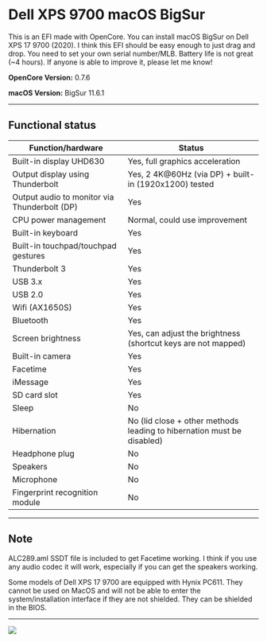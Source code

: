 # Dell XPS 9700 macOS BigSur

This is an EFI made with OpenCore. You can install macOS BigSur on Dell XPS 17 9700 (2020).
I think this EFI should be easy enough to just drag and drop.  You need to set your own serial number/MLB.
Battery life is not great (~4 hours).  If anyone is able to improve it, please let me know!

<b>OpenCore Version:</b> 0.7.6

<b>macOS Version:</b> BigSur 11.6.1


---


## Functional status

|Function/hardware|Status|
|-|-|
|Built-in display UHD630 |Yes, full graphics acceleration|
|Output display using Thunderbolt |Yes, 2 4K@60Hz (via DP) + built-in (1920x1200) tested|
|Output audio to monitor via Thunderbolt (DP) |Yes|
|CPU power management|Normal, could use improvement|
|Built-in keyboard|Yes|
|Built-in touchpad/touchpad gestures|Yes|
|Thunderbolt 3|Yes|
|USB 3.x|Yes|
|USB 2.0|Yes|
|Wifi (AX1650S)|Yes|
|Bluetooth|Yes|
|Screen brightness|Yes, can adjust the brightness (shortcut keys are not mapped)|
|Built-in camera|Yes|
|Facetime|Yes|
|iMessage|Yes|
|SD card slot|Yes|
|Sleep|No|
|Hibernation|No (lid close + other methods leading to hibernation must be disabled)|
|Headphone plug|No|
|Speakers|No|
|Microphone|No|
|Fingerprint recognition module|No|

---


## Note

ALC289.aml SSDT file is included to get Facetime working.  I think if you use any audio codec it will work, especially if you can get the speakers working.

Some models of Dell XPS 17 9700 are equipped with Hynix PC611. They cannot be used on MacOS and will not be able to enter the system/installation interface if they are not shielded. They can be shielded in the BIOS.

---

![](https://github.com/thewhoareyou/MacOS-XPS-9700-OpenCore/blob/4fd0700f544e05e248bc58044402969be4f4b3e4/BigSur%20Hackintosh.png)
